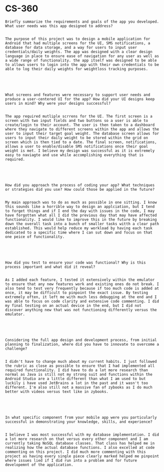 # CS-360


    Briefly summarize the requirements and goals of the app you developed. What user needs was this app designed to address?
    
    
    The purpose of this project was to design a mobile application for Android that had multiple screens for the UI, SMS notifications, a database for data storage, and a way for users to input user credentials/daily weights. The app was designed with a clear design language in place to ensure ease of navigation for any user as well as a wide range of functionality. the app itself was designed to be able to allows users to login into the app with their own credentials to be able to log their daily weights for weightloss tracking purposes.




    
    What screens and features were necessary to support user needs and produce a user-centered UI for the app? How did your UI designs keep users in mind? Why were your designs successful?
    
    
    The app required mutliple scrrens for the UI. The first screen is a screen with two input fields and two buttons so a user is able to create/login to their account. The user is then taken to a dashboard where they navigate to different screens within the app and allows the user to input their target goal weight. The database screen allows for users to input their daily weight to be stored within the grid on screen which is then tied to a date. The final screen, notifications, allows a user to enable/disable SMS notifications once their goal weight is met. I believe my design was successful as it is extremely easy to naviagte and use while accomplishing everything that is required.
    



    
    How did you approach the process of coding your app? What techniques or strategies did you use? How could those be applied in the future?
    

    My main approach was to do as much as possible in one sitting. I know this sounds like a horrible way to design an applciation, but I tend to forget things and if I end the day with issues in the code, I may have forgotten what all I did the previous day that may have affected functionality. I would like to improve this in the future by breaking down the overall task into a bunch of smaller tasks witth a clear path established. This would help reduce my workload by having each task dedicated to a specific time where I can sut down and focus on that one peice of functionality. 



    
    
    How did you test to ensure your code was functional? Why is this process important and what did it reveal?

   
    As I added each feature, I tested it extensively within the emulator to ensure that any new features work and existing ones do not break. I also tend to test very frequently because if too much code is added at once, it may be difficult to pinpoint the exact issue. By testing extremely often, it left me with much less debugging at the end and I was able to focus on code clarity and extensive code commenting. I did my final testing on an actual device in the end, but I did not discover anything new that was not functioning differently versus the emulator. 




    
    Considering the full app design and development process, from initial planning to finalization, where did you have to innovate to overcome a challenge?


    I didn't have to change much about my current habits. I just followed the rubric as close as possible to ensure that I had implemented all required functionality. I did have to do a lot more research than normal as Java is still not my strong suit and functions within the Android Studio are a little different than what I am used to but luckily i have used JetBrains a lot in the past and it wasn't too different. I'm also still not a massive fan of zybooks as I do much better with videos versus text like in zybooks.
    



    
    In what specific component from your mobile app were you particularly successful in demonstrating your knowledge, skills, and experience?


    I believe I was most successful with my database implementation. I did a lot more research on that versus every other component and I am currently taking NoSQL database classes. That class has helped me in realizing how the actual database functions. I also excelled at code commenting on this project. I did much more commenting with this project as having every single piece clearly marked helped me pinpoint where issues lied if I did run into a problem and for future developemnt of the application. 
